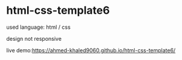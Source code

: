 # html-css-template6

used language: html / css

design not responsive

live demo:https://ahmed-khaled9060.github.io/html-css-template6/
